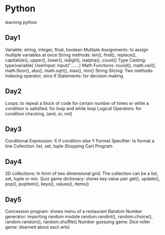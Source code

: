 # Python
learning python

## Day1
Variable: string, integer, float, boolean
Multiple Assignments: to assign multiple variables at once
String methods: 
        len(), find(), replace(), capitalize(), upper(), lower(), isdigit(), isalpha(), count()
Type Casting: type(variable)
UserInput: input(".......)
Math Functions: 
        round(), math.ceil(), math.floor(), abs(), math.sqrt(), max(), min()
String Slicing: Two methods:
            indexing operator, slice
If Statements: for decision making

## Day2
Loops: to repeat a block of code for certain number of times or while a condition is satisfied.
    for loop and while loop
Logical Operators: for condition checking, (and, or, not)

## Day3
Conditional Expression: X if condition else Y
Format Specifier: to format a line
Collection: list, set, tuple
Shopping Cart Program

## Day4
2D collections: In form of two dimensional grid.
                The collection can be a list, set, tuple or mix.
Quiz game
dictionary: stores key:value pair
                get(), update(), pop(), popItem(), keys(), values(), items()

## Day5
Concession program: shows menu of a restaurant
Random Number generator: importing random module
                        random.randint(), random.choice(), random.random(), random.shuffle()
Number guessing game:
Dice roller game: (learned about ascii arts)